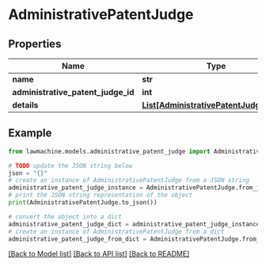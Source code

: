 # AdministrativePatentJudge


## Properties

Name | Type | Description | Notes
------------ | ------------- | ------------- | -------------
**name** | **str** |  | 
**administrative_patent_judge_id** | **int** |  | 
**details** | [**List[AdministrativePatentJudgeDetail]**](AdministrativePatentJudgeDetail.md) |  | 

## Example

```python
from lawmachine.models.administrative_patent_judge import AdministrativePatentJudge

# TODO update the JSON string below
json = "{}"
# create an instance of AdministrativePatentJudge from a JSON string
administrative_patent_judge_instance = AdministrativePatentJudge.from_json(json)
# print the JSON string representation of the object
print(AdministrativePatentJudge.to_json())

# convert the object into a dict
administrative_patent_judge_dict = administrative_patent_judge_instance.to_dict()
# create an instance of AdministrativePatentJudge from a dict
administrative_patent_judge_from_dict = AdministrativePatentJudge.from_dict(administrative_patent_judge_dict)
```
[[Back to Model list]](../README.md#documentation-for-models) [[Back to API list]](../README.md#documentation-for-api-endpoints) [[Back to README]](../README.md)


